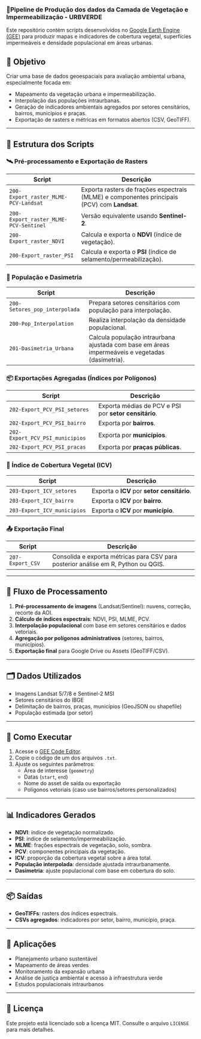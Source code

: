 ### 🌱Pipeline de Produção dos dados da Camada de Vegetação e Impermeabilização - URBVERDE

Este repositório contém scripts desenvolvidos no [Google Earth Engine (GEE)](https://earthengine.google.com/) para produzir mapas e indicadores de cobertura vegetal, superfícies impermeáveis e densidade populacional em áreas urbanas.

## 🎯 Objetivo

Criar uma base de dados geoespaciais para avaliação ambiental urbana, especialmente focada em:

- Mapeamento da vegetação urbana e impermeabilização.
- Interpolação das populações intraurbanas.
- Geração de indicadores ambientais agregados por setores censitários, bairros, municípios e praças.
- Exportação de rasters e métricas em formatos abertos (CSV, GeoTIFF).

---

## 📁 Estrutura dos Scripts

### 🛰️ Pré-processamento e Exportação de Rasters

| Script | Descrição |
|--------|-----------|
| `200-Export_raster_MLME-PCV-Landsat` | Exporta rasters de frações espectrais (MLME) e componentes principais (PCV) com **Landsat**. |
| `200-Export_raster_MLME-PCV-Sentinel` | Versão equivalente usando **Sentinel-2**. |
| `200-Export_raster_NDVI` | Calcula e exporta o **NDVI** (índice de vegetação). |
| `200-Export_raster_PSI` | Calcula e exporta o **PSI** (índice de selamento/permeabilização). |

### 👥 População e Dasimetria

| Script | Descrição |
|--------|-----------|
| `200-Setores_pop_interpolada` | Prepara setores censitários com população para interpolação. |
| `200-Pop_Interpolation` | Realiza interpolação da densidade populacional. |
| `201-Dasimetria_Urbana` | Calcula população intraurbana ajustada com base em áreas impermeáveis e vegetadas (dasimetria). |

### 📦 Exportações Agregadas (Índices por Polígonos)

| Script | Descrição |
|--------|-----------|
| `202-Export_PCV_PSI_setores` | Exporta médias de PCV e PSI por **setor censitário**. |
| `202-Export_PCV_PSI_bairro` | Exporta por **bairros**. |
| `202-Export_PCV_PSI_municipios` | Exporta por **municípios**. |
| `202-Export_PCV_PSI_pracas` | Exporta por **praças públicas**. |

### 🌿 Índice de Cobertura Vegetal (ICV)

| Script | Descrição |
|--------|-----------|
| `203-Export_ICV_setores` | Exporta o **ICV** por **setor censitário**. |
| `203-Export_ICV_bairro` | Exporta o **ICV** por **bairro**. |
| `203-Export_ICV_municipios` | Exporta o **ICV** por **município**. |

### 📤 Exportação Final

| Script | Descrição |
|--------|-----------|
| `207-Export_CSV` | Consolida e exporta métricas para CSV para posterior análise em R, Python ou QGIS. |

---

## 🔁 Fluxo de Processamento

1. **Pré-processamento de imagens** (Landsat/Sentinel): nuvens, correção, recorte da AOI.
2. **Cálculo de índices espectrais**: NDVI, PSI, MLME, PCV.
3. **Interpolação populacional** com base em setores censitários e dados vetoriais.
4. **Agregação por polígonos administrativos** (setores, bairros, municípios).
5. **Exportação final** para Google Drive ou Assets (GeoTIFF/CSV).

---

## 🗂️ Dados Utilizados

- Imagens Landsat 5/7/8 e Sentinel-2 MSI
- Setores censitários do IBGE
- Delimitação de bairros, praças, municípios (GeoJSON ou shapefile)
- População estimada (por setor)

---

## 🧪 Como Executar

1. Acesse o [GEE Code Editor](https://code.earthengine.google.com/).
2. Copie o código de um dos arquivos `.txt`.
3. Ajuste os seguintes parâmetros:
   - Área de interesse (`geometry`)
   - Datas (`start`, `end`)
   - Nome do asset de saída ou exportação
   - Polígonos vetoriais (caso use bairros/setores personalizados)

---

## 📊 Indicadores Gerados

- **NDVI**: índice de vegetação normalizado.
- **PSI**: índice de selamento/impermeabilização.
- **MLME**: frações espectrais de vegetação, solo, sombra.
- **PCV**: componentes principais da vegetação.
- **ICV**: proporção da cobertura vegetal sobre a área total.
- **População interpolada**: densidade ajustada intraurbanamente.
- **Dasimetria**: ajuste populacional com base em cobertura do solo.

---

## 📦 Saídas

- **GeoTIFFs**: rasters dos índices espectrais.
- **CSVs agregados**: indicadores por setor, bairro, município, praça.

---

## 📌 Aplicações

- Planejamento urbano sustentável
- Mapeamento de áreas verdes
- Monitoramento da expansão urbana
- Análise de justiça ambiental e acesso à infraestrutura verde
- Estudos populacionais intraurbanos

---

## 📄 Licença

Este projeto está licenciado sob a licença MIT. Consulte o arquivo `LICENSE` para mais detalhes.
